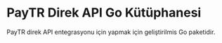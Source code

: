 # PayTR Direk API Go Kütüphanesi

PayTR direk API entegrasyonu için yapmak için geliştirilmis Go paketidir.

